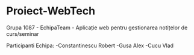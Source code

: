 # Proiect-WebTech
Grupa 1087 - EchipaTeam - Aplicație web pentru gestionarea notițelor de curs/seminar





Participanti Echipa:
-Constantinescu Robert
-Gusa Alex
-Cucu Vlad
